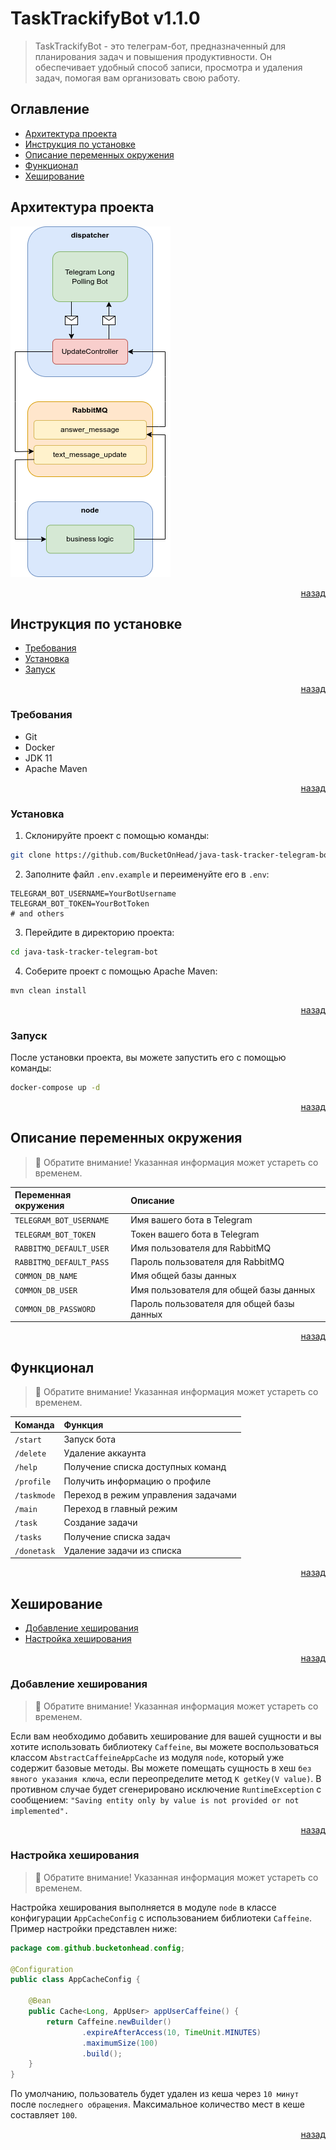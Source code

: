 # TaskTrackifyBot v1.1.0

> TaskTrackifyBot - это телеграм-бот, предназначенный
> для планирования задач и повышения продуктивности.
> Он обеспечивает удобный способ записи, просмотра
> и удаления задач, помогая вам организовать свою работу.

## Оглавление

- [Архитектура проекта](#архитектура-проекта)
- [Инструкция по установке](#инструкция-по-установке)
- [Описание переменных окружения](#описание-переменных-окружения)
- [Функционал](#функционал)
- [Хеширование](#хеширование)

## Архитектура проекта

![project_architecture.png](.readme/project_architecture.png)

<p align="right">
    <a href="#Оглавление">назад</a>
</p>

## Инструкция по установке

- [Требования](#требования)
- [Установка](#установка)
- [Запуск](#запуск)

<p align="right">
    <a href="#оглавление">назад</a>
</p>

### Требования

- Git
- Docker
- JDK 11
- Apache Maven

<p align="right">
    <a href="#инструкция-по-установке">назад</a>
</p>

### Установка

1. Склонируйте проект с помощью команды:

```bash
git clone https://github.com/BucketOnHead/java-task-tracker-telegram-bot
```

2. Заполните файл `.env.example` и переименуйте его в `.env`:

```dotenv
TELEGRAM_BOT_USERNAME=YourBotUsername
TELEGRAM_BOT_TOKEN=YourBotToken
# and others
```

3. Перейдите в директорию проекта:

```bash
cd java-task-tracker-telegram-bot
```

4. Соберите проект с помощью Apache Maven:

```bash
mvn clean install
```

<p align="right">
    <a href="#инструкция-по-установке">назад</a>
</p>

### Запуск

После установки проекта, вы можете запустить его с помощью команды:

```bash
docker-compose up -d
```

<p align="right">
    <a href="#инструкция-по-установке">назад</a>
</p>

## Описание переменных окружения

> 🔔 Обратите внимание!
> Указанная информация может устареть со временем.

| Переменная окружения    | Описание                                  |
|:------------------------|:------------------------------------------|
| `TELEGRAM_BOT_USERNAME` | Имя вашего бота в Telegram                |
| `TELEGRAM_BOT_TOKEN`    | Токен вашего бота в Telegram              |
| `RABBITMQ_DEFAULT_USER` | Имя пользователя для RabbitMQ             |
| `RABBITMQ_DEFAULT_PASS` | Пароль пользователя для RabbitMQ          |
| `COMMON_DB_NAME`        | Имя общей базы данных                     |
| `COMMON_DB_USER`        | Имя пользователя для общей базы данных    |
| `COMMON_DB_PASSWORD`    | Пароль пользователя для общей базы данных |

<p align="right">
    <a href="#оглавление">назад</a>
</p>

## Функционал

> 🔔 Обратите внимание!
> Указанная информация может устареть со временем.

| Команда     | Функция                             |
|:------------|:------------------------------------|
| `/start`    | Запуск бота                         |
| `/delete`   | Удаление аккаунта                   |
| `/help`     | Получение списка доступных команд   |
| `/profile`  | Получить информацию о профиле       |
| `/taskmode` | Переход в режим управления задачами |
| `/main`     | Переход в главный режим             |
| `/task`     | Создание задачи                     |
| `/tasks`    | Получение списка задач              |
| `/donetask` | Удаление задачи из списка           |

<p align="right">
    <a href="#оглавление">назад</a>
</p>

## Хеширование

- [Добавление хеширования](#добавление-хеширования)
- [Настройка хеширования](#настройка-хеширования)

<p align="right">
    <a href="#оглавление">назад</a>
</p>

### Добавление хеширования

> 🔔 Обратите внимание!
> Указанная информация может устареть со временем.

Если вам необходимо добавить хеширование для вашей сущности и вы хотите
использовать библиотеку `Caffeine`, вы можете воспользоваться классом
`AbstractCaffeineAppCache` из модуля `node`, который уже содержит базовые 
методы. Вы можете помещать сущность в хеш `без явного указания ключа`, если
переопределите метод `K getKey(V value)`. В противном случае будет сгенерировано 
исключение `RuntimeException` с сообщением:
`"Saving entity only by value is not provided or not implemented".`

<p align="right">
    <a href="#хеширование">назад</a>
</p>

### Настройка хеширования

> 🔔 Обратите внимание!
> Указанная информация может устареть со временем.

Настройка хеширования выполняется в модуле `node` 
в классе конфигурации `AppCacheConfig` с использованием 
библиотеки `Caffeine`. Пример настройки представлен ниже:

```java
package com.github.bucketonhead.config;

@Configuration
public class AppCacheConfig {

    @Bean
    public Cache<Long, AppUser> appUserCaffeine() {
        return Caffeine.newBuilder()
                .expireAfterAccess(10, TimeUnit.MINUTES)
                .maximumSize(100)
                .build();
    }
}
```

По умолчанию, пользователь будет удален из кеша 
через `10 минут` после `последнего обращения`. 
Максимальное количество мест в кеше составляет `100`.

<p align="right">
    <a href="#хеширование">назад</a>
</p>
